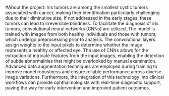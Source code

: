 #About the project:
Iris tumors are among the smallest cystic tumors associated with cancer, making their identification particularly challenging due to their diminutive size. If not addressed in the early stages, these tumors can lead to irreversible blindness. To facilitate the diagnosis of iris tumors, convolutional neural networks (CNNs) are utilized. The model is trained with images from both healthy individuals and those with tumors, which undergo preprocessing prior to analysis. The convolutional layers assign weights to the input pixels to determine whether the image represents a healthy or affected eye. The use of CNNs allows for the extraction of intricate features from the input images, enabling the detection of subtle abnormalities that might be overlooked by manual examination. Advanced data augmentation techniques are employed during training to improve model robustness and ensure reliable performance across diverse image variations. Furthermore, the integration of this technology into clinical workflows can provide ophthalmologists with real-time diagnostic support, paving the way for early intervention and improved patient outcomes.

